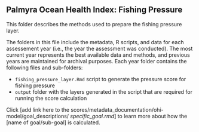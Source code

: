 ## Palmyra Ocean Health Index: Fishing Pressure

This folder describes the methods used to prepare the fishing pressure layer. 


The folders in this file include the metadata, R scripts, and data for each assessement year (i.e., the year the assessment was conducted). The most current year represents the best available data and methods, and previous years are maintained for archival purposes. Each year folder contains the following files and sub-folders:     

- `fishing_pressure_layer.Rmd` script to generate the pressure score for fishing pressure    
- `output` folder with the layers generated in the script that are required for running the score calculation     

Click [add link here to the scores/metadata_documentation/ohi-model/goal_descriptions/ *specific_goal.rmd*] to learn more about how the [name of goal/sub-goal] is calculated. 





